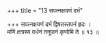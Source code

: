 +++
title = "13 सपत्नक्षयणं दर्भ"

+++
सपत्नक्षयणं दर्भ द्विषतस्तपनं हृदः ।  
मणिं क्षत्रस्य वर्धनं तनूपानं कृणोमि ते ॥ १३ ॥